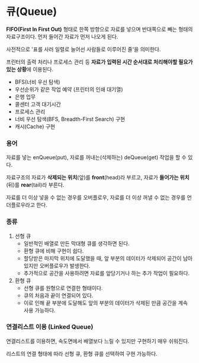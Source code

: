 # 큐(Queue)

**FIFO(First In First Out)** 형태로 한쪽 방향으로 자료를 넣으며 반대쪽으로 빼는 형태의 자료구조이다. 먼저 들어간 자료가 먼저 나오게 된다.

사전적으로 '표를 사러 일렬로 늘어선 사람들로 이루어진 줄'을 의미한다.

프린터의 출력 처리나 프로세스 관리 등 **자료가 입력된 시간 순서대로 처리해야할 필요가 있는 상황**에 이용된다.
- BFS(너비 우선 탐색)
- 우선순위가 같은 작업 예약 (프린터의 인쇄 대기열)
- 은행 업무
- 콜센터 고객 대기시간
- 프로세스 관리
- 너비 우선 탐색(BFS, Breadth-First Search) 구현
- 캐시(Cache) 구현

### 용어

자료를 넣는 enQueue(put), 자료를 꺼내는(삭제하는) deQueue(get) 작업을 할 수 있다.

자료구조의 자료가 **삭제되는 위치**(앞)를 **front**(head)라 부르고, 자료가 **들어가는 위치**(뒤)를 **rear**(tail)라 부른다.

자료를 더 이상 넣을 수 없는 경우를 오버플로우, 자료를 더 이상 꺼낼 수 없는 경우를 언더플로우라고 한다.


### 종류
1. 선형 큐
   - 일반적인 배열로 만든 막대형 큐를 생각하면 된다.
   - 환형 큐에 비해 구현이 쉽다.
   - 할당받은 마지막 위치에 도달했을 때, 앞 부분의 데이터가 삭제되어 공간이 남아있지만 오버플로우가 발생한다.
   - 추가적으로 공간을 사용하려면 자료를 앞당기거나 하는 추가 작업이 필요하다.
2. 환형 큐
   - 선형 큐를 원형으로 연결한 형태이다.
   - 큐의 처음과 끝이 연결되어 있다.
   - 이로 인해 끝 부분에 도달해도 앞의 부분의 데이터가 삭제된 만큼 공간을 계속 사용 가능하다.

### 연결리스트 이용 (Linked Queue)
연결리스트를 이용하면, 속도면에서 배열보다 느릴 수 있지만 구현하기 매우 쉬워진다.

리스트의 연결 형태에 따라 선형 큐, 환형 큐를 선택하여 구현 가능하다.
